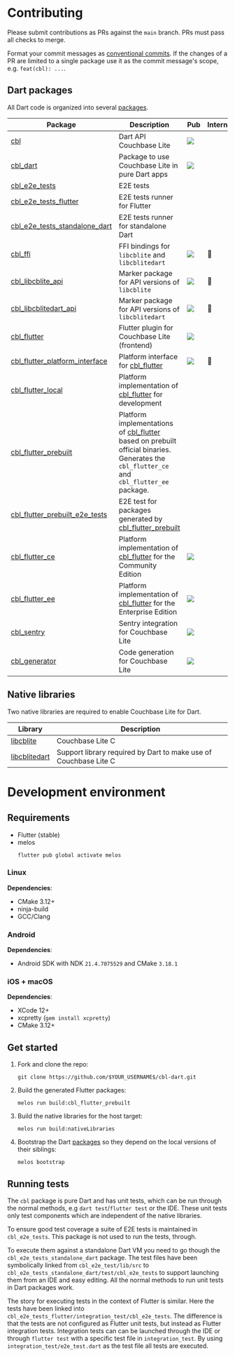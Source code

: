 # Contributing

Please submit contributions as PRs against the `main` branch. PRs must pass all
checks to merge.

Format your commit messages as [conventional commits]. If the changes of a PR
are limited to a single package use it as the commit message's scope, e.g.
`feat(cbl): ...`.

## Dart packages

All Dart code is organized into several [packages].

| Package                          | Description                                                                                                                                 | Pub                                                                                                   | Internal     |
| -------------------------------- | ------------------------------------------------------------------------------------------------------------------------------------------- | ----------------------------------------------------------------------------------------------------- | ------------ |
| [cbl]                            | Dart API Couchbase Lite                                                                                                                     | [![](https://badgen.net/pub/v/cbl)](https://pub.dev/packages/cbl)                                     |              |
| [cbl_dart]                       | Package to use Couchbase Lite in pure Dart apps                                                                                             | [![](https://badgen.net/pub/v/cbl_dart)](https://pub.dev/packages/cbl_dart)                           |              |
| [cbl_e2e_tests]                  | E2E tests                                                                                                                                   |                                                                                                       |              |
| [cbl_e2e_tests_flutter]          | E2E tests runner for Flutter                                                                                                                |                                                                                                       |              |
| [cbl_e2e_tests_standalone_dart]  | E2E tests runner for standalone Dart                                                                                                        |                                                                                                       |              |
| [cbl_ffi]                        | FFI bindings for `libcblite` and `libcblitedart`                                                                                            | [![](https://badgen.net/pub/v/cbl_ffi)](https://pub.dev/packages/cbl_ffi)                             | :red_circle: |
| [cbl_libcblite_api]              | Marker package for API versions of `libcblite`                                                                                              | [![](https://badgen.net/pub/v/cbl_libcblite_api)](https://pub.dev/packages/cbl_libcblite_api)         | :red_circle: |
| [cbl_libcblitedart_api]          | Marker package for API versions of `libcblitedart`                                                                                          | [![](https://badgen.net/pub/v/cbl_libcblitedart_api)](https://pub.dev/packages/cbl_libcblitedart_api) | :red_circle: |
| [cbl_flutter]                    | Flutter plugin for Couchbase Lite (frontend)                                                                                                | [![](https://badgen.net/pub/v/cbl_flutter)](https://pub.dev/packages/cbl_flutter)                     |              |
| [cbl_flutter_platform_interface] | Platform interface for [cbl_flutter]                                                                                                        | [![](https://badgen.net/pub/v/cbl_flutter)](https://pub.dev/packages/cbl_flutter_platform_interface)  | :red_circle: |
| [cbl_flutter_local]              | Platform implementation of [cbl_flutter] for development                                                                                    |                                                                                                       |              |
| [cbl_flutter_prebuilt]           | Platform implementations of [cbl_flutter] based on prebuilt official binaries. Generates the `cbl_flutter_ce` and `cbl_flutter_ee` package. |                                                                                                       |              |
| [cbl_flutter_prebuilt_e2e_tests] | E2E test for packages generated by [cbl_flutter_prebuilt]                                                                                   |                                                                                                       |              |
| [cbl_flutter_ce]                 | Platform implementation of [cbl_flutter] for the Community Edition                                                                          | [![](https://badgen.net/pub/v/cbl_flutter_ce)](https://pub.dev/packages/cbl_flutter_ce)               |              |
| [cbl_flutter_ee]                 | Platform implementation of [cbl_flutter] for the Enterprise Edition                                                                         | [![](https://badgen.net/pub/v/cbl_flutter_ee)](https://pub.dev/packages/cbl_flutter_ee)               |              |
| [cbl_sentry]                     | Sentry integration for Couchbase Lite                                                                                                       | [![](https://badgen.net/pub/v/cbl_sentry)](https://pub.dev/packages/cbl_sentry)                       |              |
| [cbl_generator]                  | Code generation for Couchbase Lite                                                                                                          | [![](https://badgen.net/pub/v/cbl_generator)](https://pub.dev/packages/cbl_generator)                 |              |

## Native libraries

Two native libraries are required to enable Couchbase Lite for Dart.

| Library         | Description                                                      |
| --------------- | ---------------------------------------------------------------- |
| [libcblite]     | Couchbase Lite C                                                 |
| [libcblitedart] | Support library required by Dart to make use of Couchbase Lite C |

# Development environment

## Requirements

- Flutter (stable)
- melos
  ```shell
  flutter pub global activate melos
  ```

### Linux

**Dependencies**:

- CMake 3.12+
- ninja-build
- GCC/Clang

### Android

**Dependencies**:

- Android SDK with NDK `21.4.7075529` and CMake `3.18.1`

### iOS + macOS

**Dependencies**:

- XCode 12+
- xcpretty (`gem install xcpretty`)
- CMake 3.12+

## Get started

1. Fork and clone the repo:
   ```shell
   git clone https://github.com/$YOUR_USERNAME$/cbl-dart.git
   ```
2. Build the generated Flutter packages:
   ```shell
   melos run build:cbl_flutter_prebuilt
   ```
3. Build the native libraries for the host target:
   ```shell
   melos run build:nativeLibraries
   ```
4. Bootstrap the Dart [packages] so they depend on the local versions of their
   siblings:
   ```shell
   melos bootstrap
   ```

## Running tests

The `cbl` package is pure Dart and has unit tests, which can be run through the
normal methods, e.g `dart test`/`flutter test` or the IDE. These unit tests only
test components which are independent of the native libraries.

To ensure good test coverage a suite of E2E tests is maintained in
`cbl_e2e_tests`. This package is not used to run the tests, through.

To execute them against a standalone Dart VM you need to go though the
`cbl_e2e_tests_standalone_dart` package. The test files have been symbolically
linked from `cbl_e2e_test/lib/src` to
`cbl_e2e_tests_standalone_dart/test/cbl_e2e_tests` to support launching them
from an IDE and easy editing. All the normal methods to run unit tests in Dart
packages work.

The story for executing tests in the context of Flutter is similar. Here the
tests have been linked into
`cbl_e2e_tests_flutter/integration_test/cbl_e2e_tests`. The difference is that
the tests are not configured as Flutter unit tests, but instead as Flutter
integration tests. Integration tests can can be launched through the IDE or
through `flutter test` with a specific test file in `integration_test`. By using
`integration_test/e2e_test.dart` as the test file all tests are executed.

[flutter]: https://flutter.dev/docs/get-started/install
[packages]: ../packages
[conventional commits]: https://www.conventionalcommits.org/en/v1.0.0/
[packages]: https://github.com/cbl-dart/cbl-dart/tree/main/packages
[cbl]: https://github.com/cbl-dart/cbl-dart/tree/main/packages/cbl
[cbl_dart]: https://github.com/cbl-dart/cbl-dart/tree/main/packages/cbl_dart
[cbl_e2e_tests]:
  https://github.com/cbl-dart/cbl-dart/tree/main/packages/cbl_e2e_tests
[cbl_e2e_tests_standalone_dart]:
  https://github.com/cbl-dart/cbl-dart/tree/main/packages/cbl_e2e_tests_standalone_dart
[cbl_e2e_tests_flutter]:
  https://github.com/cbl-dart/cbl-dart/tree/main/packages/cbl_e2e_tests_flutter
[cbl_ffi]: https://github.com/cbl-dart/cbl-dart/tree/main/packages/cbl_ffi
[cbl_libcblite_api]:
  https://github.com/cbl-dart/cbl-dart/tree/main/packages/cbl_libcblite_api
[cbl_libcblitedart_api]:
  https://github.com/cbl-dart/cbl-dart/tree/main/packages/cbl_libcblitedart_api
[cbl_flutter]:
  https://github.com/cbl-dart/cbl-dart/tree/main/packages/cbl_flutter
[cbl_flutter_platform_interface]:
  https://github.com/cbl-dart/cbl-dart/tree/main/packages/cbl_flutter_platform_interface
[cbl_flutter_local]:
  https://github.com/cbl-dart/cbl-dart/tree/main/packages/cbl_flutter_local
[cbl_flutter_prebuilt]:
  https://github.com/cbl-dart/cbl-dart/tree/main/packages/cbl_flutter_prebuilt
[cbl_flutter_prebuilt_e2e_tests]:
  https://github.com/cbl-dart/cbl-dart/tree/main/packages/cbl_flutter_prebuilt_e2e_tests
[cbl_flutter_ce]:
  https://github.com/cbl-dart/cbl-dart/tree/main/packages/cbl_flutter_ce
[cbl_flutter_ee]:
  https://github.com/cbl-dart/cbl-dart/tree/main/packages/cbl_flutter_ee
[cbl_sentry]: https://github.com/cbl-dart/cbl-dart/tree/main/packages/cbl_sentry
[cbl_generator]:
  https://github.com/cbl-dart/cbl-dart/tree/main/packages/cbl_generator
[libcblite]: https://github.com/couchbaselabs/couchbase-lite-C
[libcblitedart]:
  https://github.com/cbl-dart/cbl-dart/tree/main/native/couchbase-lite-dart
